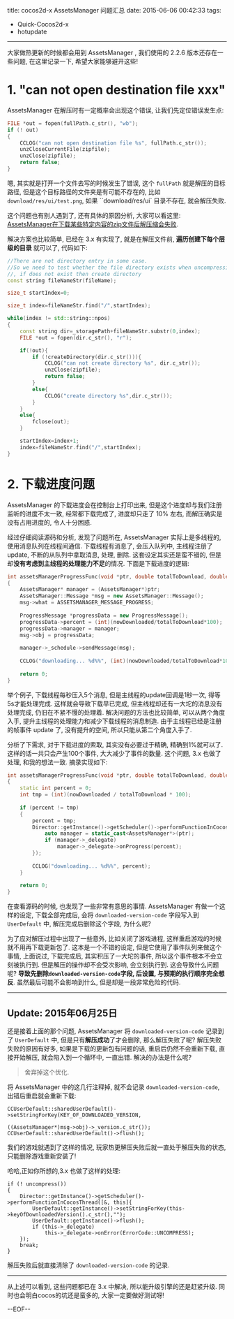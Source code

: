 title: cocos2d-x AssetsManager 问题汇总
date: 2015-06-06 00:42:33
tags:
- Quick-Cocos2d-x
- hotupdate
---

大家做热更新的时候都会用到 AssetsManager , 我们使用的 2.2.6 版本还存在一些问题, 在这里记录一下, 希望大家能够避开这些!

<!--more-->


# 1. "can not open destination file xxx"

AssetsManager 在解压时有一定概率会出现这个错误, 让我们先定位错误发生点:

```c++
FILE *out = fopen(fullPath.c_str(), "wb");
if (! out)
{
    CCLOG("can not open destination file %s", fullPath.c_str());
    unzCloseCurrentFile(zipfile);
    unzClose(zipfile);
    return false;
}
```

嗯, 其实就是打开一个文件去写的时候发生了错误, 这个 `fullPath` 就是解压的目标路径, 但是这个目标路径的文件夹是有可能不存在的, 比如 `download/res/ui/test.png`, 如果 ``download/res/ui` 目录不存在, 就会解压失败.

这个问题也有别人遇到了, 还有具体的原因分析, 大家可以看这里: [AssetsManager在下载某些特定内容的zip文件后解压缩会失败][1].

解决方案也比较简单, 已经在 3.x 有实现了, 就是在解压文件前, **遍历创建下每个层级的目录** 就可以了, 代码如下:

```c++
//There are not directory entry in some case.
//So we need to test whether the file directory exists when uncompressing file entry
//, if does not exist then create directory
const string fileNameStr(fileName);

size_t startIndex=0;

size_t index=fileNameStr.find("/",startIndex);

while(index != std::string::npos)
{
    const string dir=_storagePath+fileNameStr.substr(0,index);
    FILE *out = fopen(dir.c_str(), "r");

    if(!out){
        if (!createDirectory(dir.c_str())){
            CCLOG("can not create directory %s", dir.c_str());
            unzClose(zipfile);
            return false;
        }
        else{
            CCLOG("create directory %s",dir.c_str());
        }
    }
    else{
        fclose(out);
    }

    startIndex=index+1;
    index=fileNameStr.find("/",startIndex);
}
```

# 2. 下载进度问题

AssetsManager 的下载进度会在控制台上打印出来, 但是这个进度却与我们注册监听的进度不太一致, 经常都下载完成了, 进度却只走了 10% 左右, 而解压确实是没有占用进度的, 令人十分困惑.

经过仔细阅读源码和分析, 发现了问题所在, AssetsManager 实际上是多线程的, 使用消息队列在线程间通信. 下载线程有消息了, 会压入队列中, 主线程注册了update, 不断的从队列中拿取消息, 处理, 删除. 这套设定其实还是蛮不错的, 但是却**没有考虑到主线程的处理能力不足**的情况. 下面是下载进度的逻辑:

```c++
int assetsManagerProgressFunc(void *ptr, double totalToDownload, double nowDownloaded, double totalToUpLoad, double nowUpLoaded)
{
    AssetsManager* manager = (AssetsManager*)ptr;
    AssetsManager::Message *msg = new AssetsManager::Message();
    msg->what = ASSETSMANAGER_MESSAGE_PROGRESS;
    
    ProgressMessage *progressData = new ProgressMessage();
    progressData->percent = (int)(nowDownloaded/totalToDownload*100);
    progressData->manager = manager;
    msg->obj = progressData;
    
    manager->_schedule->sendMessage(msg);
    
    CCLOG("downloading... %d%%", (int)(nowDownloaded/totalToDownload*100));
    
    return 0;
}
```

举个例子, 下载线程每秒压入5个消息, 但是主线程的update回调是1秒一次, 得等5s才能处理完成. 这样就会导致下载早已完成, 但主线程却还有一大坨的消息没有处理完成, 仍旧在不紧不慢的处理着. 解决问题的方法也比较简单, 可以从两个角度入手, 提升主线程的处理能力和减少下载线程的消息制造. 由于主线程已经是注册的帧事件 update 了, 没有提升的空间, 所以只能从第二个角度入手了.

分析了下需求, 对于下载进度的索取, 其实没有必要过于精确, 精确到1%就可以了. 这样的话一共只会产生100个事件, 大大减少了事件的数量. 这个问题, 3.x 也做了处理, 和我的想法一致. 摘录实现如下:

```c++
int assetsManagerProgressFunc(void *ptr, double totalToDownload, double nowDownloaded, double totalToUpLoad, double nowUpLoaded)
{
    static int percent = 0;
    int tmp = (int)(nowDownloaded / totalToDownload * 100);
    
    if (percent != tmp)
    {
        percent = tmp;
        Director::getInstance()->getScheduler()->performFunctionInCocosThread([=]{
            auto manager = static_cast<AssetsManager*>(ptr);
            if (manager->_delegate)
                manager->_delegate->onProgress(percent);
        });
        
        CCLOG("downloading... %d%%", percent);
    }
    
    return 0;
}
```

在查看源码的时候, 也发现了一些非常有意思的事情. AssetsManager 有做一个这样的设定, 下载全部完成后, 会将 `downloaded-version-code` 字段写入到 `UserDefault` 中, 解压完成后删除这个字段, 为什么呢? 

为了应对解压过程中出现了一些意外, 比如关闭了游戏进程, 这样重启游戏的时候就不用再下载更新包了. 这本是一个不错的设定, 但是它使用了事件队列来做这个事情, 上面说过, 下载完成后, 其实积压了一大坨的事件, 所以这个事件根本不会立刻被执行到. 但是解压的操作却不会受次影响, 会立刻执行到. 这会导致什么问题呢? **导致先删除`downloaded-version-code`字段, 后设置, 与预期的执行顺序完全想反**. 虽然最后可能不会影响到什么, 但是却是一段非常危险的代码.


---
## Update: 2015年06月25日

还是接着上面的那个问题, AssetsManager 将 `downloaded-version-code` 记录到了 `UserDefault` 中, 但是只有**解压成功**了才会删除, 那么解压失败了呢? 解压失败失败的原因有好多, 如果是下载的更新包有问题的话, 重启后仍然不会重新下载, 直接开始解压, 就会陷入到一个循环中, 一直出错. 解决的办法是什么呢? 

> 舍弃掉这个优化.

将 AssetsManager 中的这几行注释掉, 就不会记录 `downloaded-version-code`, 出错后重启就会重新下载:

```
CCUserDefault::sharedUserDefault()->setStringForKey(KEY_OF_DOWNLOADED_VERSION,
                                                    ((AssetsManager*)msg->obj)->_version.c_str());
CCUserDefault::sharedUserDefault()->flush();
```

我们的游戏就遇到了这样的情况, 玩家热更解压失败后就一直处于解压失败的状态, 只能删除游戏重新安装了!

哈哈,正如你所想的,3.x 也做了这样的处理:

```
if (! uncompress())
{
    Director::getInstance()->getScheduler()->performFunctionInCocosThread([&, this]{
        UserDefault::getInstance()->setStringForKey(this->keyOfDownloadedVersion().c_str(),"");
        UserDefault::getInstance()->flush();
        if (this->_delegate)
            this->_delegate->onError(ErrorCode::UNCOMPRESS);
    });
    break;
}
```

解压失败后就直接清除了 `downloaded-version-code` 的记录.

---

从上述可以看到, 这些问题都已在 3.x 中解决, 所以能升级引擎的还是赶紧升级. 同时也会明白cocos的坑还是蛮多的, 大家一定要做好测试呀!

--EOF--

[1]: http://bbs.firedragonpzy.com.cn/forum.php?mod=viewthread&tid=119

